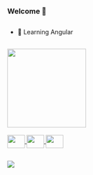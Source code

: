 ### Welcome 👋

##

- 🌱 Learning Angular

##

<div>
  <a href="https://github.com/MatSilva5">
  <img align="center" height="180em" src="https://github-readme-stats.vercel.app/api?username=MatSilva5&show_icons=true&theme=tokyonight&include_all_commits=true&count_private=true"/>
</div>

<div style="display: inline_block"><br>
  <img align="center" height="30" width="40" src='https://cdn.jsdelivr.net/gh/devicons/devicon/icons/angularjs/angularjs-original.svg'>
  <img align="center" height="30" width="40" src='https://cdn.jsdelivr.net/gh/devicons/devicon/icons/typescript/typescript-original.svg'>
  <img align="center" height="30" width="40" src='https://cdn.jsdelivr.net/gh/devicons/devicon/icons/csharp/csharp-original.svg'>
</div>
  
  ##
  
  <div>
    <a href="https://www.linkedin.com/in/matheus-azevedo-silva-49b137214/" target="_blank"><img src="https://img.shields.io/badge/LinkedIn-0077B5?style=for-the-badge&logo=linkedin&logoColor=white"></a>
  </div>

